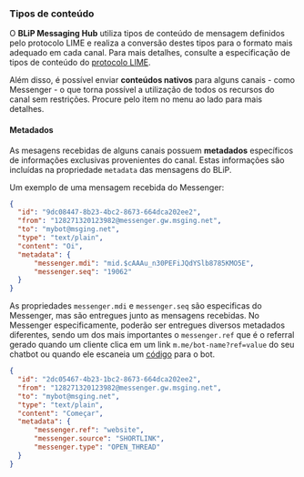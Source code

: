 ### Tipos de conteúdo

O **BLiP Messaging Hub** utiliza tipos de conteúdo de mensagem definidos pelo protocolo LIME e realiza a conversão destes tipos para o formato mais adequado em cada canal. Para mais detalhes, consulte a especificação de tipos de conteúdo do [protocolo LIME](http://limeprotocol.org/content-types.html).

Além disso, é possível enviar **conteúdos nativos** para alguns canais - como Messenger - o que torna possível a utilização de todos os recursos do canal sem restrições. Procure pelo item no menu ao lado para mais detalhes.

#### Metadados

As mesagens recebidas de alguns canais possuem **metadados** específicos de informações exclusivas provenientes do canal. Estas informações são incluídas na propriedade `metadata` das mensagens do BLiP.

Um exemplo de uma mensagem recebida do Messenger:

```json
{ 
  "id": "9dc08447-8b23-4bc2-8673-664dca202ee2",
  "from": "128271320123982@messenger.gw.msging.net",
  "to": "mybot@msging.net",
  "type": "text/plain",
  "content": "Oi",
  "metadata": {
      "messenger.mdi": "mid.$cAAAu_n30PEFiJQdYSlb8785KMO5E",
      "messenger.seq": "19062"
  }    
}
```
As propriedades `messenger.mdi` e `messenger.seq` são especificas do Messenger, mas são entregues junto as mensagens recebidas. No Messenger especificamente, poderão ser entregues diversos metadados diferentes, sendo um dos mais importantes o `messenger.ref` que é o referral gerado quando um cliente clica em um link `m.me/bot-name?ref=value` do seu chatbot ou quando ele escaneia um [código](https://developers.facebook.com/docs/messenger-platform/messenger-code) para o bot. 

```json
{ 
  "id": "2dc05467-4b23-1bc2-8673-664dca202ee2",
  "from": "128271320123982@messenger.gw.msging.net",
  "to": "mybot@msging.net",
  "type": "text/plain",
  "content": "Começar",
  "metadata": {
      "messenger.ref": "website",
      "messenger.source": "SHORTLINK",
      "messenger.type": "OPEN_THREAD"
  }    
}
```
